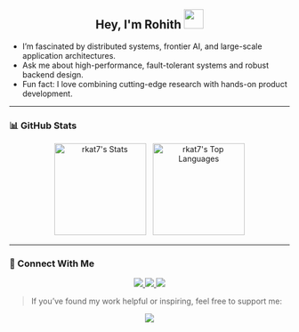 <h2 align="center">Hey, I'm Rohith <img src="https://media.giphy.com/media/hvRJCLFzcasrR4ia7z/giphy.gif" width="35"></h2>





- I’m fascinated by distributed systems, frontier AI, and large-scale application architectures.  
- Ask me about high-performance, fault-tolerant systems and robust backend design.  
- Fun fact: I love combining cutting-edge research with hands-on product development.

---

### :bar_chart: GitHub Stats

<p align="center">
  <img height="165" src="https://github-readme-stats.vercel.app/api?username=rkat7&show_icons=true&theme=dracula" alt="rkat7's Stats" />
  &nbsp;
  <img height="165" src="https://github-readme-stats.vercel.app/api/top-langs?username=rkat7&show_icons=true&locale=en&layout=compact&theme=dracula" alt="rkat7's Top Languages" />
</p>

---

### :handshake: Connect With Me

<p align="center">
  <a href="https://twitter.com/roheathen" target="_blank">
    <img src="https://img.shields.io/badge/Twitter-%231DA1F2.svg?style=for-the-badge&logo=Twitter&logoColor=white" />
  </a>
  <a href="https://linkedin.com/in/rkat7" target="_blank">
    <img src="https://img.shields.io/badge/LinkedIn-%230077B5.svg?style=for-the-badge&logo=linkedin&logoColor=white" />
  </a>
  <a href="https://hashnode.com/@rkat7" target="_blank">
    <img src="https://img.shields.io/badge/Hashnode-2962FF.svg?style=for-the-badge&logo=hashnode&logoColor=white" />
  </a>
</p>

> If you’ve found my work helpful or inspiring, feel free to support me:

<p align="center">
  <a href="https://www.buymeacoffee.com/rkat7">
    <img src="https://img.shields.io/badge/Buy%20Me%20a%20Coffee-FFDD00?style=for-the-badge&logo=buy-me-a-coffee&logoColor=black" />
  </a>
</p>
